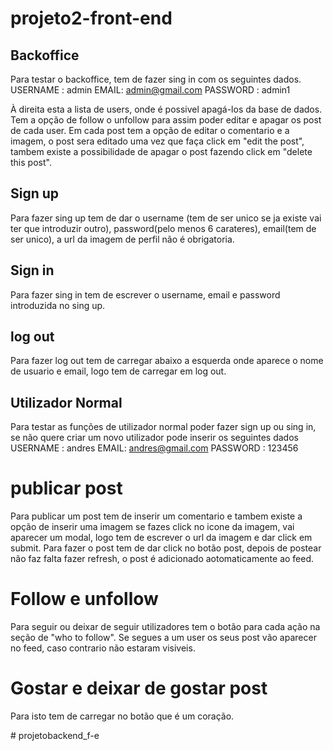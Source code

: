 # projeto2-front-end

## Backoffice

Para testar o backoffice, tem de fazer sing in com os seguintes dados.
USERNAME : admin
EMAIL: admin@gmail.com
PASSWORD : admin1

À direita esta a lista de users, onde é possivel apagá-los da base de dados.
Tem a opção de follow o unfollow para assim poder editar e apagar os post de cada user.
Em cada post tem a opção de editar o comentario e a imagem, o post sera editado uma vez que faça click em "edit the post", tambem existe a possibilidade de apagar o post fazendo click em "delete this post".


## Sign up

Para fazer sing up tem de dar o username (tem de ser unico se ja existe vai ter que introduzir outro), password(pelo menos 6 carateres), email(tem de ser unico), a url da imagem de perfil não é obrigatoria.

## Sign in

Para fazer sing in tem de escrever o username, email e password introduzida no sing up.

## log out

Para fazer log out tem de carregar abaixo a esquerda onde aparece o nome de usuario e email, logo tem de carregar em log out.

## Utilizador Normal

Para testar as funções de utilizador normal poder fazer sign up ou sing in, se não quere criar um novo utilizador pode inserir os seguintes dados
USERNAME : andres
EMAIL: andres@gmail.com
PASSWORD : 123456

# publicar post
Para publicar um post tem de inserir um comentario e tambem existe a opção de inserir uma imagem se fazes click no icone da imagem, vai aparecer um modal, logo tem de escrever o url da imagem e dar click em submit. Para fazer o post tem de dar click no botão post, depois de postear não faz falta fazer refresh, o post é adicionado aotomaticamente ao feed.

# Follow e unfollow
Para seguir ou deixar de seguir utilizadores tem o botão para cada ação na seção de "who to follow". Se segues a um user os seus post vão aparecer no feed, caso contrario não estaram visiveis. 

# Gostar e deixar de gostar post
Para isto tem de carregar no botão que é um coração.




#   p r o j e t o b a c k e n d _ f - e  
 